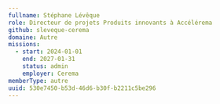 ```yaml
---
fullname: Stéphane Lévêque
role: Directeur de projets Produits innovants à Accélérema
github: sleveque-cerema
domaine: Autre
missions:
  - start: 2024-01-01
    end: 2027-01-31
    status: admin
    employer: Cerema
memberType: autre
uuid: 530e7450-b53d-46d6-b30f-b2211c5be296
---
```

